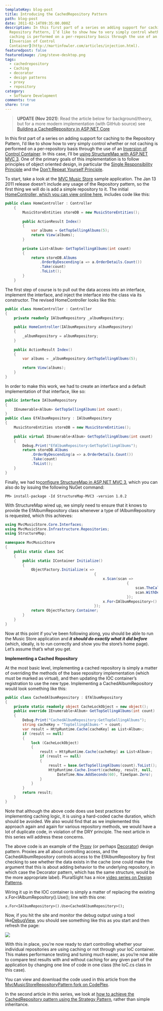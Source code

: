 ```yaml
---
templateKey: blog-post
title: Introducing the CachedRepository Pattern
path: blog-post
date: 2011-02-14T09:35:00.000Z
description: In this first part of a series on adding support for caching to the
  Repository Pattern, I’d like to show how to very simply control whether or not
  caching is performed on a per-repository basis through the use of an
  [Inversion of Control
  Container](http://martinfowler.com/articles/injection.html).
featuredpost: false
featuredimage: /img/steve-desktop.png
tags:
  - cachedrepository
  - Caching
  - decorator
  - design patterns
  - proxy
  - repository
category:
  - Software Development
comments: true
share: true
---
```



> **UPDATE (Nov 2021)**:
> Read the article below for background/theory, but for a more modern implementation (with GitHub source) see [Building a CachedRepository in ASP.NET Core](/building-a-cachedrepository-in-aspnet-core/)

In this first part of a series on adding support for caching to the Repository Pattern, I’d like to show how to very simply control whether or not caching is performed on a per-repository basis through the use of an [Inversion of Control Container](http://martinfowler.com/articles/injection.html). In this case, I’ll be [using StructureMap with ASP.NET MVC 3](https://ardalis.com/how-do-i-use-structuremap-with-asp-net-mvc-3). One of the primary goals of this implementation is to follow principles of object oriented design, in particular the [Single Responsibility Principle](http://en.wikipedia.org/wiki/Single_responsibility_principle) and the [Don’t Repeat Yourself Principle](https://ardalis.com/don-rsquo-t-repeat-yourself).

To start, take a look at the [MVC Music Store](http://mvcmusicstore.codeplex.com/) sample application. The Jan 13 2011 release doesn’t include any usage of the Repository pattern, so the first thing we will do is add a simple repository to it. The initial [HomeController, which you can view online here](http://mvcmusicstore.codeplex.com/SourceControl/changeset/view/b783a1bfa56c#MvcMusicStore%2fControllers%2fHomeController.cs), includes code like this:

```csharp
public class HomeController : Controller
    {
        MusicStoreEntities storeDB = new MusicStoreEntities();
 
        public ActionResult Index()
        {
            var albums = GetTopSellingAlbums(5);
            return View(albums);
        }
 
        private List<Album> GetTopSellingAlbums(int count)
        {
            return storeDB.Albums
                .OrderByDescending(a => a.OrderDetails.Count())
                .Take(count)
                .ToList();
        }
    }
```

The first step of course is to pull out the data access into an interface, implement the interface, and inject the interface into the class via its constructor. The revised HomeController looks like this:

```csharp
public class HomeController : Controller
{
    private readonly IAlbumRepository _albumRepository;
 
    public HomeController(IAlbumRepository albumRepository)
    {
        _albumRepository = albumRepository;
    }
 
    public ActionResult Index()
    {
        var albums = _albumRepository.GetTopSellingAlbums(5);
 
        return View(albums);
    }
}
```

In order to make this work, we had to create an interface and a default implementation of that interface, like so:

```csharp
public interface IAlbumRepository
{
    IEnumerable<Album> GetTopSellingAlbums(int count);
}
public class EfAlbumRepository : IAlbumRepository
{
    MusicStoreEntities storeDB = new MusicStoreEntities();
 
    public virtual IEnumerable<Album> GetTopSellingAlbums(int count)
    {
        Debug.Print("EfAlbumRepository:GetTopSellingAlbums");
        return storeDB.Albums
            .OrderByDescending(a => a.OrderDetails.Count())
            .Take(count)
            .ToList();
    }
}
```

Finally, we had to[configure StructureMap in ASP.NET MVC 3](https://ardalis.com/how-do-i-use-structuremap-with-asp-net-mvc-3), which you can also do by issuing the following NuGet command:

```
PM> install-package -Id StructureMap-MVC3 -version 1.0.2
```

With StructureMap wired up, we simply need to ensure that it knows to provide the EfAlbumRepository class whenever a type of IAlbumRepository is requested, which this achieves:

```csharp
using MvcMusicStore.Core.Interfaces;
using MvcMusicStore.Infrastructure.Repositories;
using StructureMap;
 
namespace MvcMusicStore
{
    public static class IoC
    {
        public static IContainer Initialize()
        {
            ObjectFactory.Initialize(x =>
                                         {
                                             x.Scan(scan =>
                                                        {
                                                            scan.TheCallingAssembly();
                                                            scan.WithDefaultConventions();
                                                        });
                                             x.For<IAlbumRepository>().Use<EfAlbumRepository>();
                                         });
            return ObjectFactory.Container;
        }
    }
}
```

Now at this point if you’ve been following along, you should be able to run the Music Store application and ***it should do exactly what it did before*** (which, ideally, is to run correctly and show you the store’s home page). Let’s assume that’s what you get.

**Implementing a Cached Repository**

At the most basic level, implementing a cached repository is simply a matter of overriding the methods of the base repository implementation (which must be marked as virtual), and then updating the IOC container’s registration to use the new type. Implementing a CachedAlbumRepository would look something like this:

```csharp
public class CachedAlbumRepository : EfAlbumRepository
{
    private static readonly object CacheLockObject = new object();
    public override IEnumerable<Album> GetTopSellingAlbums(int count)
    {
        Debug.Print("CachedAlbumRepository:GetTopSellingAlbums");
        string cacheKey = "TopSellingAlbums-" + count;
        var result = HttpRuntime.Cache[cacheKey] as List<Album>;
        if (result == null)
        {
            lock (CacheLockObject)
            {
                result = HttpRuntime.Cache[cacheKey] as List<Album>;
                if (result == null)
                {
                    result = base.GetTopSellingAlbums(count).ToList();
                    HttpRuntime.Cache.Insert(cacheKey, result, null, 
                        DateTime.Now.AddSeconds(60), TimeSpan.Zero);
                }
            }
        }
        return result;
    }
}
```

Note that although the above code does use best practices for implementing caching logic, it is using a hard-coded cache duration, which should be avoided. We also would find that as we implemented this approach again and again for various repository methods, we would have a lot of duplicate code, in violation of the DRY principle. The next article in this series will address these concerns.

The above code is an example of the [Proxy](http://en.wikipedia.org/wiki/Proxy_pattern) (or perhaps [Decorator](http://en.wikipedia.org/wiki/Decorator_pattern)) design pattern. Proxies are all about controlling access, and the CachedAlbumRepository controls access to the EfAlbumRepository by first checking to see whether the data exists in the cache (one could make the argument that this is about adding behavior to the underlying repository, in which case the Decorator pattern, which has the same structure, would be the more appropriate label). PluralSight has a nice [video series on Design Patterns](http://www.pluralsight-training.net/microsoft/olt/Course/Toc.aspx?n=patterns-library).

Wiring it up in the IOC container is simply a matter of replacing the existing x.For<IAlbumRepository().Use<EfAlbumRepository>(); line with this one:

```
x.For<IAlbumRepository>().Use<CachedAlbumRepository>();
```

Now, if you hit the site and monitor the debug output using a tool like[DebugView](http://technet.microsoft.com/en-us/sysinternals/bb896647.aspx), you should see something like this as you start and then refresh the page:

![](/img/steve-desktop.png)

With this in place, you’re now ready to start controlling whether your individual repositories are using caching or not through your IoC container. This makes performance testing and tuning much easier, as you’re now able to compare test results with and without caching for any given part of the application by changing one line of code in one class (the IoC.cs class in this case).

You can view and download the code used in this article from the [MvcMusicStoreRepositoryPattern fork on CodePlex](http://mvcmusicstore.codeplex.com/SourceControl/network/Forks/ssmith/MvcMusicStoreRepositoryPattern).

In the second article in this series, we look at [how to achieve the CachedRepository pattern using the Strategy Pattern](https://ardalis.com/building-a-cachedrepository-via-strategy-pattern), rather than simple inheritance.
